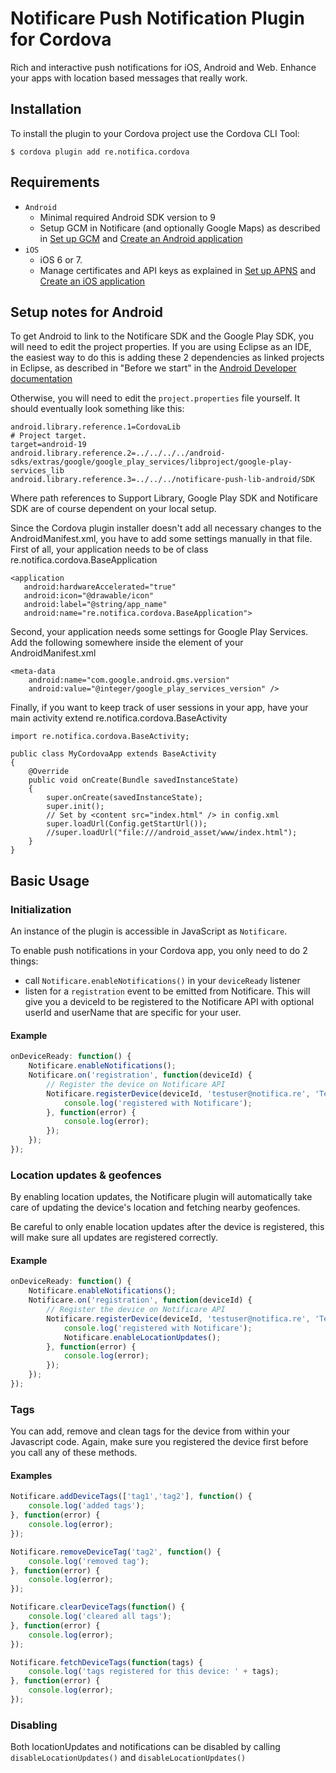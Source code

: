 Notificare Push Notification Plugin for Cordova
====================================

Rich and interactive push notifications for iOS, Android and Web. Enhance your apps with location based messages that really work.

Installation
------------

To install the plugin to your Cordova project use the Cordova CLI Tool:
	
	$ cordova plugin add re.notifica.cordova

Requirements
------------

* `Android`
	* Minimal required Android SDK version to 9
	* Setup GCM in Notificare (and optionally Google Maps) as described in [Set up GCM](https://notificare.atlassian.net/wiki/display/notificare/1.+Set+up+GCM) and [Create an Android application](https://notificare.atlassian.net/wiki/display/notificare/2.+Create+an+Android+application)
* `iOS`
	* iOS 6 or 7. 
	* Manage certificates and API keys as explained in [Set up APNS](https://notificare.atlassian.net/wiki/display/notificare/1.+Set+up+APNS) and [Create an iOS application](https://notificare.atlassian.net/wiki/display/notificare/2.+Create+an+iOS+Application)

Setup notes for Android
-----------------------

To get Android to link to the Notificare SDK and the Google Play SDK, you will need to edit the project properties.
If you are using Eclipse as an IDE, the easiest way to do this is adding these 2 dependencies as linked projects in Eclipse, as described in "Before we start" in the [Android Developer documentation](https://notificare.atlassian.net/wiki/display/notificare/3.+Implementing+the+Android+library) 

Otherwise, you will need to edit the `project.properties` file yourself. It should eventually look something like this:

```
android.library.reference.1=CordovaLib
# Project target.
target=android-19
android.library.reference.2=../../../../android-sdks/extras/google/google_play_services/libproject/google-play-services_lib
android.library.reference.3=../../../notificare-push-lib-android/SDK
```

Where path references to Support Library, Google Play SDK and Notificare SDK are of course dependent on your local setup.

Since the Cordova plugin installer doesn't add all necessary changes to the AndroidManifest.xml, you have to add some settings manually in that file.
First of all, your application needs to be of class re.notifica.cordova.BaseApplication

```
<application 
   android:hardwareAccelerated="true" 
   android:icon="@drawable/icon" 
   android:label="@string/app_name" 
   android:name="re.notifica.cordova.BaseApplication">
```

Second, your application needs some settings for Google Play Services. Add the following somewhere inside the <application> element of your AndroidManifest.xml

```
<meta-data
    android:name="com.google.android.gms.version"
    android:value="@integer/google_play_services_version" />
```

Finally, if you want to keep track of user sessions in your app, have your main activity extend re.notifica.cordova.BaseActivity

```
import re.notifica.cordova.BaseActivity;

public class MyCordovaApp extends BaseActivity
{
    @Override
    public void onCreate(Bundle savedInstanceState)
    {
        super.onCreate(savedInstanceState);
        super.init();
        // Set by <content src="index.html" /> in config.xml
        super.loadUrl(Config.getStartUrl());
        //super.loadUrl("file:///android_asset/www/index.html");
    }
}
```

Basic Usage
-----------

### Initialization

An instance of the plugin is accessible in JavaScript as `Notificare`.

To enable push notifications in your Cordova app, you only need to do 2 things:

* call `Notificare.enableNotifications()` in your `deviceReady` listener
* listen for a `registration` event to be emitted from Notificare. This will give you a deviceId to be registered to the Notificare API with optional userId and userName that are specific for your user. 

#### Example

```javascript
onDeviceReady: function() {
	Notificare.enableNotifications();
	Notificare.on('registration', function(deviceId) {
		// Register the device on Notificare API
		Notificare.registerDevice(deviceId, 'testuser@notifica.re', 'Test User', function() {
			console.log('registered with Notificare');
		}, function(error) {
			console.log(error);
		});
	});
});
```

### Location updates & geofences

By enabling location updates, the Notificare plugin will automatically take care of updating the device's location and fetching nearby geofences.

Be careful to only enable location updates after the device is registered, this will make sure all updates are registered correctly.

#### Example

```javascript
onDeviceReady: function() {
	Notificare.enableNotifications();
	Notificare.on('registration', function(deviceId) {
		// Register the device on Notificare API
		Notificare.registerDevice(deviceId, 'testuser@notifica.re', 'Test User', function() {
			console.log('registered with Notificare');
			Notificare.enableLocationUpdates();
		}, function(error) {
			console.log(error);
		});
	});
});
```

### Tags

You can add, remove and clean tags for the device from within your Javascript code. Again, make sure you registered the device first before you call any of these methods.

#### Examples

```javascript
Notificare.addDeviceTags(['tag1','tag2'], function() {
	console.log('added tags');
}, function(error) {
	console.log(error);
});
```

```javascript
Notificare.removeDeviceTag('tag2', function() {
	console.log('removed tag');
}, function(error) {
	console.log(error);
});
```

```javascript
Notificare.clearDeviceTags(function() {
	console.log('cleared all tags');
}, function(error) {
	console.log(error);
});
```

```javascript
Notificare.fetchDeviceTags(function(tags) {
	console.log('tags registered for this device: ' + tags);
}, function(error) {
	console.log(error);
});
```

### Disabling

Both locationUpdates and notifications can be disabled by calling `disableLocationUpdates()` and `disableLocationUpdates()`
